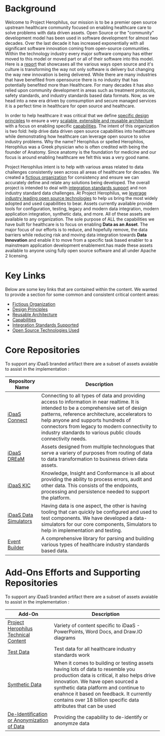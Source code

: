 # Background
Welcome to Project Herophilus, our mission is to be a premier open source upstream healthcare
community focused on enabling healthcare care to solve problems with data driven assets. Open Source or the 
"community" development model has been used in software development for almost two decades. Over the
last decade it has increased exponentially with all significant software innovation coming from open-source communities. 
Within the technology industry every major software company has either moved to this model or moved part or all of their 
software into this model. Here is a <a href="https://www.redhat.com/rhdc/managed-files/rh-enterprise-open-source-report-f27565-202101-en.pdf" target="_blank">report</a>
that showcases all the various ways open source and it's culture is transforming the way not only software is delivery but
changing the way new innovation is being delivered. While there are many industries that have benefited from opensource
there is no industry that has potentially benefited more than Healthcare. For many decades it has also relied upon community 
development in areas such as treatment protocols, safety standards, and industry standards based data formats. Now, as we head into
a new era driven by comsumption and secure managed services it is a perfect time in healthcare for open source and
healthcare.

In order to help healthcare it was critical that we define [specific design principles](https://github.com/Project-Herophilus/Project-Herophilus-Assets/tree/main/Platform-Content/Design/DesignPrinciples.md) to ensure a very
[scalable, extensible and reusable architecture](https://github.com/Project-Herophilus/Project-Herophilus-Assets/tree/main/Platform-Content/Design/Architecture.md) with a focus on enabling
specific [capabilities](https://github.com/Project-Herophilus/Project-Herophilus-Assets/tree/main/Platform-Content/Design/Capabilities.md). 
The intent of this organization is two fold: help drive data driven open source capabilities into healthcare while 
demonstrating how healthcare can leverage open source to solve industry problems. Why the name? Herophilus or spelled 
Herophilos, Herophilus was a Greek physician who is often credited with being the founder of Anatomy. Since anatomy is 
the foundation for medicine and our focus is around enabling healthcare we felt this was a very good name.

Project Herophilus intent is to help with various areas related to data challenges consistently seen across all areas of
healthcare for decades. We created a [fictious organization](https://github.com/Project-Herophilus/Project-Herophilus-Assets/tree/main/Platform-Content/General/FictitiousOrg.md) for consistency and ensure we
can accurately define and relate any solutions being developed. The overall project is intended to deal with
[integration standards support](https://github.com/Project-Herophilus/Project-Herophilus-Assets/tree/main/Platform-Content/Design/IntegrationStandardsSupported.md) and non industry standard data challenges.
At Project Herophilus, we [leverage industry leading open source technologies](https://github.com/Project-Herophilus/Project-Herophilus-Assets/tree/main/Platform-Content/Technical/Technologies.md)
to help us bring the most widely adopted and used capabilities to bear. Assets currently available provide tools for configuration,
testing, legacy and modern data integration, modern application integration, synthetic data, and more. All of these assets
are available to any organization. The sole purpose of ALL the capabilities we have built for healthcare
is to focus on enabling <b> Data as an Asset</b>. The major focus of our efforts is to reduce, and hopefully remove, the data barriers
while reducing risk and moving data integration towards <b>Data Innovation</b> and enable it to move from a specific task based
enabler to a mainstream application development enablement.has made these assets available to anyone using fully open
source software and all under Apache 2 licensing.

# Key Links
Below are some key links that are contained within the content. We wanted to provide a section for some common and consistent critical content areas:

* [Fictious Organization](https://github.com/Project-Herophilus/Project-Herophilus-Assets/tree/main/Platform-Content/General/FictitiousOrg.md)                          
* [Design Principles](https://github.com/Project-Herophilus/Project-Herophilus-Assets/tree/main/Platform-Content/Design/DesignPrinciples.md)                            
* [Reusable Architecture](https://github.com/Project-Herophilus/Project-Herophilus-Assets/tree/main/Platform-Content/Design/Architecture.md)                            
* [Capabilities](https://github.com/Project-Herophilus/Project-Herophilus-Assets/tree/main/Platform-Content/Design/Capabilities.md)                                     
* [Integration Standards Supported](https://github.com/Project-Herophilus/Project-Herophilus-Assets/tree/main/Platform-Content/Design/IntegrationStandardsSupported.md) 
* [Open Source Technologies Used](https://github.com/Project-Herophilus/Project-Herophilus-Assets/tree/main/Platform-Content/Technical/Technologies.md)                 

# Core Repositories
To support any iDaaS branded artifact there are a subset of assets avaiable to assist in the implementation : <br/>

| Repository Name | Description |
| ------ | ------------|
|[iDaaS Connect](https://github.com/Project-Herophilus/iDaaS-Connect)|Connecting to all types of data and providing access to information in near realtime. It is intended to be a comprehensive set of design patterns, reference architecture, accelerators to help anyone and supports hundreds of connectors from legacy to modern connectivity to industry standards to various public clouds connectivity needs.|
|[iDaaS DREaM](https://github.com/Project-Herophilus/iDaaS-DREAM)|Assets designed from multiple technologues that serve a variery of purposes from routing of data to data transformation to business driven data assets.|
|[iDaaS KIC](https://github.com/Project-Herophilus/iDaaS-KIC)|Knowledge, Insight and Conformance is all about providing the ability to process errors, audit and other data. This consists of the endpoints, processing and persistence needed to support the platform.|
| [iDaaS Data Simulators](https://github.com/Project-Herophilus/iDaaS-DataSimulators)| Having data is one aspect, the other is having tooling that can quickly be configured and used to test components. We have developed a data-simulators for our core components, Simulators to help in implementation and testing.  |   
| [Event Builder](https://github.com/Project-Herophilus/Event-Builder)| A comprehensive library for parsing and building various types of healthcare industry standards based data.|

# Add-Ons Efforts and Supporting Repositories 
To support any iDaaS branded artifact there are a subset of assets avaiable to assist in the implementation : <br/>

| Add-On | Description |
| ------ | ------------|
| [Project Herophilus Technical Content](https://github.com/Project-Herophilus/Project-Herophilus-Assets/tree/main/Platform/Content) | Variety of content specific to iDaaS - PowerPoints, Word Docs, and Draw.IO diagrams|
| [Test Data](https://github.com/Project-Herophilus/Project-Herophilus-Assets/tree/main/Testing)  | Test data for all healthcare industry standards work|
| [Synthetic Data](https://github.com/Project-Herophilus/DataSynthesis)| When it comes to building or testing assets having lots of data to resemble you production data is critical, it also helps drive innovation. We have open sourced a synthetic data platform and continue to enahnce it based on feedback. It currently contains over 18 billion specific data attributes that can be used |
| [De-Identification or Anonymization of Data](https://github.com/Project-Herophilus/Defianz)|Providing the capability to de-identify or anonymze data |


